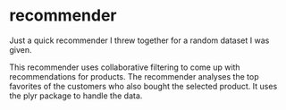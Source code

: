 # recommender
Just a quick recommender I threw together for a random dataset I was given.

This recommender uses collaborative filtering to come up with recommendations for products.
The recommender analyses the top favorites of the customers who also bought the selected product. It uses the plyr package to handle the data.
